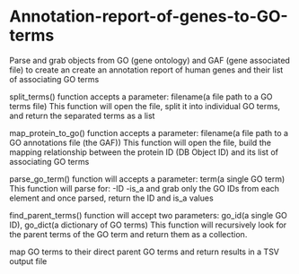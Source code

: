# Annotation-report-of-genes-to-GO-terms
Parse and grab objects from GO (gene ontology) and GAF (gene associated file) to create an create an annotation report of human genes and their list of associating GO terms


split_terms() function accepts a parameter: filename(a file path to a GO terms file)
This function will open the file, split it into individual GO terms, and return the separated terms as a list

map_protein_to_go() function accepts a parameter: filename(a file path to a GO annotations file (the GAF))
This function will open the file, build the mapping relationship between the protein ID (DB Object ID) and its list of associating GO terms

parse_go_term() function will accepts a parameter: term(a single GO term)
This function will parse for:
-ID
-is_a
and grab only the GO IDs from each element and once parsed, return the ID and is_a values

find_parent_terms() function will accept two parameters: go_id(a single GO ID), go_dict(a dictionary of GO terms)
This function will recursively look for the parent terms of the GO term and return them as a collection.

map GO terms to their direct parent GO terms and return results in a TSV output file
